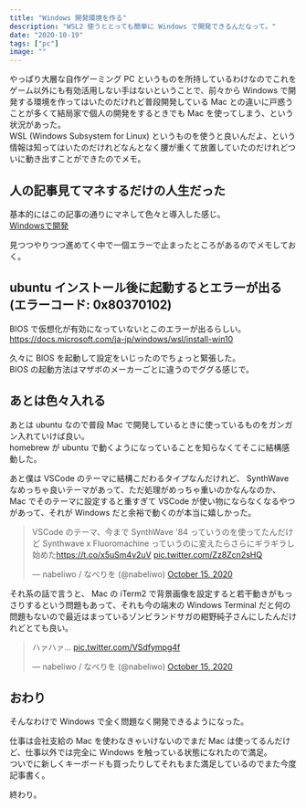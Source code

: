 ```yaml
---
title: "Windows 開発環境を作る"
description: "WSL2 使うととっても簡単に Windows で開発できるんだなって。"
date: "2020-10-19"
tags: ["pc"]
image: ""
---
```


やっぱり大層な自作ゲーミング PC というものを所持しているわけなのでこれをゲーム以外にも有効活用しない手はないということで、前々から Windows で開発する環境を作ってはいたのだけれど普段開発している Mac との違いに戸惑うことが多くて結局家で個人の開発をするときでも Mac を使ってしまう、という状況があった。  
WSL (Windows Subsystem for Linux) というものを使うと良いんだよ、という情報は知ってはいたのだけれどなんとなく腰が重くて放置していたのだけれどついに動き出すことができたのでメモ。

## 人の記事見てマネするだけの人生だった

基本的にはこの記事の通りにマネして色々と導入した感じ。  
[Windowsで開発](https://r7kamura.com/articles/2020-09-28-development-on-windows)

見つつやりつつ進めてく中で一個エラーで止まったところがあるのでメモしておく。

## ubuntu インストール後に起動するとエラーが出る (エラーコード: 0x80370102)

BIOS で仮想化が有効になっていないとこのエラーが出るらしい。  
https://docs.microsoft.com/ja-jp/windows/wsl/install-win10

久々に BIOS を起動して設定をいじったのでちょっと緊張した。  
BIOS の起動方法はマザボのメーカーごとに違うのでググる感じで。

## あとは色々入れる

あとは ubuntu なので普段 Mac で開発しているときに使っているものをガンガン入れていけば良い。  
homebrew が ubuntu で動くようになっていることを知らなくてそこに結構感動した。

あと僕は VSCode のテーマに結構こだわるタイプなんだけれど、 SynthWave なめっちゃ良いテーマがあって、ただ処理がめっちゃ重いのかなんなのか、 Mac でそのテーマに設定すると重すぎて VSCode が使い物にならなくなるやつがあって、それが Windows だと余裕で動くのが本当に嬉しかった。

<blockquote class="twitter-tweet"><p lang="ja" dir="ltr">VSCode のテーマ、今まで SynthWave &#39;84 っていうのを使ってたんだけど Synthwave x Fluoromachine っていうのに変えたらさらにギラギラし始めた<a href="https://t.co/x5uSm4v2uV">https://t.co/x5uSm4v2uV</a> <a href="https://t.co/Zz8Zcn2sHQ">pic.twitter.com/Zz8Zcn2sHQ</a></p>&mdash; nabeliwo / なべりを (@nabeliwo) <a href="https://twitter.com/nabeliwo/status/1316768983270318080?ref_src=twsrc%5Etfw">October 15, 2020</a></blockquote> <script async src="https://platform.twitter.com/widgets.js" charset="utf-8"></script>

それ系の話で言うと、 Mac の iTerm2 で背景画像を設定すると若干動きがもっさりするという問題もあって、それも今の端末の Windows Terminal だと何の問題もないので最近はまっているゾンビランドサガの紺野純子さんにしたんだけれどとても良い。

<blockquote class="twitter-tweet"><p lang="ja" dir="ltr">ハァハァ… <a href="https://t.co/VSdfympg4f">pic.twitter.com/VSdfympg4f</a></p>&mdash; nabeliwo / なべりを (@nabeliwo) <a href="https://twitter.com/nabeliwo/status/1316731021535014912?ref_src=twsrc%5Etfw">October 15, 2020</a></blockquote> <script async src="https://platform.twitter.com/widgets.js" charset="utf-8"></script>

## おわり

そんなわけで Windows で全く問題なく開発できるようになった。

仕事は会社支給の Mac を使わなきゃいけないのでまだ Mac は使ってるんだけど、仕事以外では完全に Windows を触っている状態になれたので満足。  
ついでに新しくキーボードも買ったりしてそれもまた満足しているのでまた今度記事書く。

終わり。
